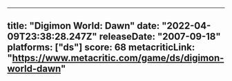 
---
title: "Digimon World: Dawn"
date: "2022-04-09T23:38:28.247Z"
releaseDate: "2007-09-18"
platforms: ["ds"]
score: 68
metacriticLink: "https://www.metacritic.com/game/ds/digimon-world-dawn"
---
